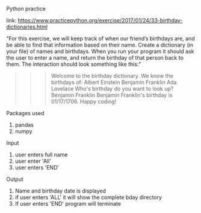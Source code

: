 Python practice

link: https://www.practicepython.org/exercise/2017/01/24/33-birthday-dictionaries.html

"For this exercise, we will keep track of when our friend’s birthdays are, and be able to find that 
information based on their name. Create a dictionary (in your file) of names and birthdays. 
When you run your program it should ask the user to enter a name, and return the birthday of 
that person back to them. The interaction should look something like this:"

>>> Welcome to the birthday dictionary. We know the birthdays of:
Albert Einstein
Benjamin Franklin
Ada Lovelace
>>> Who's birthday do you want to look up?
Benjamin Franklin
>>> Benjamin Franklin's birthday is 01/17/1706.
Happy coding!


Packages used
1. pandas
2. numpy



Input
1. user enters full name
2. user enter 'All'
3. user enters 'END'

Output
1. Name and birthday date is displayed
2. if user enters 'ALL' it will show the complete bday directory
3. If user enters 'END' program will terminate

